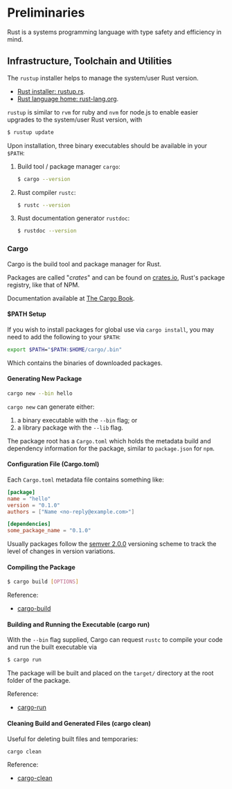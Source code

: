 # Preliminaries

Rust is a systems programming language with type safety and efficiency in mind.

## Infrastructure, Toolchain and Utilities

The `rustup` installer helps to manage the system/user Rust version.

- [Rust installer: rustup.rs](https://rustup.rs).
- [Rust language home: rust-lang.org](https://www.rust-lang.org).

`rustup` is similar to `rvm` for ruby and `nvm` for node.js to enable easier
upgrades to the system/user Rust version, with

```bash
$ rustup update
```

Upon installation, three binary executables should be available in your
`$PATH`:

1. Build tool / package manager `cargo`:

	```bash
	$ cargo --version
	```

2. Rust compiler `rustc`:

	```bash
	$ rustc --version
	```

3. Rust documentation generator `rustdoc`:

	```bash
	$ rustdoc --version
	```

### Cargo

Cargo is the build tool and package manager for Rust.

Packages are called "*crates*" and can be found on
[crates.io](https://crates.io/), Rust's package registry, like that of NPM.

Documentation available at [The Cargo Book](https://doc.rust-lang.org/cargo/index.html).

#### $PATH Setup

If you wish to install packages for global use via `cargo install`, you may
need to add the following to your `$PATH`:

```bash
export $PATH="$PATH:$HOME/cargo/.bin"
```

Which contains the binaries of downloaded packages.

#### Generating New Package

```bash
cargo new --bin hello
```

`cargo new` can generate either:

1. a binary executable with the `--bin` flag; or
2. a library package with the `--lib` flag.

The package root has a `Cargo.toml` which holds the metadata build and
dependency information for the package, similar to `package.json` for `npm`.

#### Configuration File (Cargo.toml)

Each `Cargo.toml` metadata file contains something like:

```toml
[package]
name = "hello"
version = "0.1.0"
authors = ["Name <no-reply@example.com>"]

[dependencies]
some_package_name = "0.1.0"
```

Usually packages follow the [semver 2.0.0](https://semver.org/) versioning
scheme to track the level of changes in version variations.

#### Compiling the Package

```bash
$ cargo build [OPTIONS]
```

Reference:

- [cargo-build](https://doc.rust-lang.org/cargo/commands/cargo-build.html)

#### Building and Running the Executable (cargo run)

With the `--bin` flag supplied, Cargo can request `rustc` to compile your code
and run the built executable via

```bash
$ cargo run
```

The package will be built and placed on the `target/` directory at the root
folder of the package.

Reference:

- [cargo-run](https://doc.rust-lang.org/cargo/commands/cargo-run.html)

#### Cleaning Build and Generated Files (cargo clean)

Useful for deleting built files and temporaries:

```bash
cargo clean
```

Reference:

- [cargo-clean](https://doc.rust-lang.org/cargo/commands/cargo-clean.html)
